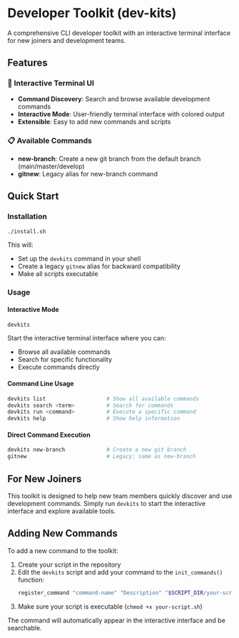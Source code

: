 # Developer Toolkit (dev-kits)

A comprehensive CLI developer toolkit with an interactive terminal interface for new joiners and development teams.

## Features

### 🚀 Interactive Terminal UI
- **Command Discovery**: Search and browse available development commands
- **Interactive Mode**: User-friendly terminal interface with colored output
- **Extensible**: Easy to add new commands and scripts

### 📋 Available Commands
- **new-branch**: Create a new git branch from the default branch (main/master/develop)
- **gitnew**: Legacy alias for new-branch command

## Quick Start

### Installation
```bash
./install.sh
```

This will:
- Set up the `devkits` command in your shell
- Create a legacy `gitnew` alias for backward compatibility
- Make all scripts executable

### Usage

#### Interactive Mode
```bash
devkits
```
Start the interactive terminal interface where you can:
- Browse all available commands
- Search for specific functionality
- Execute commands directly

#### Command Line Usage
```bash
devkits list                   # Show all available commands
devkits search <term>          # Search for commands
devkits run <command>          # Execute a specific command
devkits help                   # Show help information
```

#### Direct Command Execution
```bash
devkits new-branch             # Create a new git branch
gitnew                         # Legacy: same as new-branch
```

## For New Joiners

This toolkit is designed to help new team members quickly discover and use development commands. Simply run `devkits` to start the interactive interface and explore available tools.

## Adding New Commands

To add a new command to the toolkit:

1. Create your script in the repository
2. Edit the `devkits` script and add your command to the `init_commands()` function:
   ```bash
   register_command "command-name" "Description" "$SCRIPT_DIR/your-script.sh" "Category"
   ```
3. Make sure your script is executable (`chmod +x your-script.sh`)

The command will automatically appear in the interactive interface and be searchable. 
